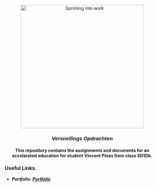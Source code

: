 <p align="center">
  <img src="https://intl-blog.imgix.net/wp-content/uploads/2019/08/Sprint-Planning-1.png?w=612" alt="Sprinting into work" width="400px"/>
</p>
<h3 align="center"><i><strong>Versnellings Opdrachten</strong></i></h3>

<h4 align="center">  
<strong>This repository contains the assignments and documents for an accelarated education for student Vincent Pinas from class SD1Db.</strong>
</h4>


### Useful Links.
* *__Portfolio: [Portfolio]__*

[portfolio]: http://30472.hosts1.ma-cloud.nl/portfolio/